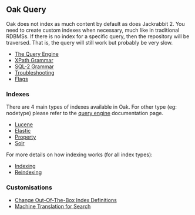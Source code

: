 <!--
   Licensed to the Apache Software Foundation (ASF) under one or more
   contributor license agreements.  See the NOTICE file distributed with
   this work for additional information regarding copyright ownership.
   The ASF licenses this file to You under the Apache License, Version 2.0
   (the "License"); you may not use this file except in compliance with
   the License.  You may obtain a copy of the License at

       http://www.apache.org/licenses/LICENSE-2.0

   Unless required by applicable law or agreed to in writing, software
   distributed under the License is distributed on an "AS IS" BASIS,
   WITHOUT WARRANTIES OR CONDITIONS OF ANY KIND, either express or implied.
   See the License for the specific language governing permissions and
   limitations under the License.
  -->

## Oak Query

Oak does not index as much content by default as does Jackrabbit
2. You need to create custom indexes when necessary, much like in
traditional RDBMSs. If there is no index for a specific query, then
the repository will be traversed. That is, the query will still work
but probably be very slow.

* [The Query Engine](./query-engine.html)
* [XPath Grammar](./grammar-xpath.html)
* [SQL-2 Grammar](./grammar-sql2.html)
* [Troubleshooting](./query-troubleshooting.html)
* [Flags](./flags.html)

### Indexes

There are 4 main types of indexes available in Oak. For other type
(eg: nodetype) please refer to the [query engine](./query-engine.html)
documentation page.

* [Lucene](./lucene.html)
* [Elastic](./elastic.html)
* [Property](./property-index.html)
* [Solr](./solr.html)

For more details on how indexing works (for all index types):

* [Indexing](indexing.html) 
* [Reindexing](indexing.html#Reindexing)

### Customisations

* [Change Out-Of-The-Box Index Definitions](./ootb-index-change.html)
* [Machine Translation for Search](./search-mt.html)


